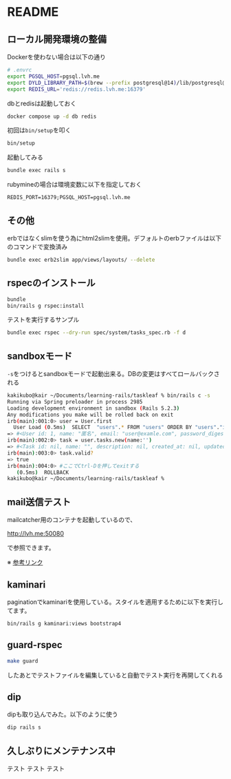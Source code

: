 # README

## ローカル開発環境の整備

Dockerを使わない場合は以下の通り

```bash
# .envrc
export PGSQL_HOST=pgsql.lvh.me
export DYLD_LIBRARY_PATH=$(brew --prefix postgresql@14)/lib/postgresql@14
export REDIS_URL='redis://redis.lvh.me:16379'
```

dbとredisは起動しておく

```bash
docker compose up -d db redis
```

初回は`bin/setup`を叩く

```bash
bin/setup
```

起動してみる

```bash
bundle exec rails s
```

rubymineの場合は環境変数に以下を指定しておく

```plain
REDIS_PORT=16379;PGSQL_HOST=pgsql.lvh.me
```

## その他

erbではなくslimを使う為にhtml2slimを使用。デフォルトのerbファイルは以下のコマンドで変換済み

```bash
bundle exec erb2slim app/views/layouts/ --delete
```

## rspecのインストール

```bash
bundle
bin/rails g rspec:install
```

テストを実行するサンプル

```bash
bundle exec rspec --dry-run spec/system/tasks_spec.rb -f d
```

## sandboxモード

`-s`をつけるとsandboxモードで起動出来る。DBの変更はすべてロールバックされる

```bash
kakikubo@kair ~/Documents/learning-rails/taskleaf % bin/rails c -s
Running via Spring preloader in process 2985
Loading development environment in sandbox (Rails 5.2.3)
Any modifications you make will be rolled back on exit
irb(main):001:0> user = User.first
  User Load (0.5ms)  SELECT  "users".* FROM "users" ORDER BY "users"."id" ASC LIMIT $1  [["LIMIT", 1]]
=> #<User id: 1, name: "匿名", email: "user@examle.com", password_digest: "digest", created_at: "2019-06-09 11:17:56", updated_at: "2019-06-09 11:17:56", admin: false>
irb(main):002:0> task = user.tasks.new(name:'')
=> #<Task id: nil, name: "", description: nil, created_at: nil, updated_at: nil, user_id: 1>
irb(main):003:0> task.valid?
=> true
irb(main):004:0> #ここでCtrl-Dを押してexitする
   (0.5ms)  ROLLBACK
kakikubo@kair ~/Documents/learning-rails/taskleaf %
```

## mail送信テスト

mailcatcher用のコンテナを起動しているので、

<http://lvh.me:50080>

で参照できます。

※ [参考リンク](https://qiita.com/pocari/items/de0436c39ffc65647cf0)

## kaminari

paginationでkaminariを使用している。スタイルを適用するために以下を実行してます。

```bash
bin/rails g kaminari:views bootstrap4
```

## guard-rspec

```bash
make guard
```

したあとでテストファイルを編集していると自動でテスト実行を再開してくれる

## dip

dipも取り込んでみた。以下のように使う

```bash
dip rails s
```

## 久しぶりにメンテナンス中

テスト
テスト
テスト
